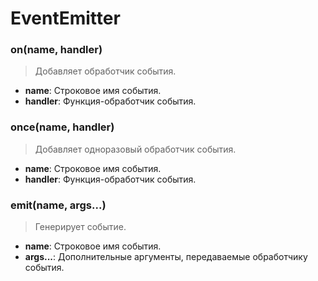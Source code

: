# EventEmitter

### on(name, handler)
> Добавляет обработчик события.

* **name**: Строковое имя события.
* **handler**: Функция-обработчик события.

### once(name, handler)
> Добавляет одноразовый обработчик события.

* **name**: Строковое имя события.
* **handler**: Функция-обработчик события.

### emit(name, args...)
> Генерирует событие.

* **name**: Строковое имя события.
* **args...**: Дополнительные аргументы, передаваемые обработчику события.